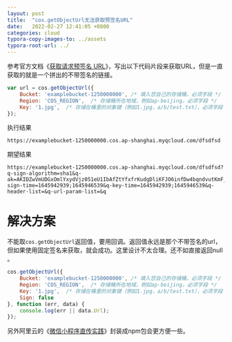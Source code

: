 ```yaml
---
layout: post
title:  "cos.getObjectUrl无法获取预签名URL"
date:   2022-02-27 12:41:05 +0800
categories: cloud
typora-copy-images-to: ../assets
typora-root-url: ../
---
```


参考官方文档《[获取请求预签名 URL][1]》，写出以下代码片段来获取URL，但是一直获取的就是一个拼出的不带签名的链接。
```js
var url = cos.getObjectUrl({
    Bucket: 'examplebucket-1250000000', /* 填入您自己的存储桶，必须字段 */
    Region: 'COS_REGION',  /* 存储桶所在地域，例如ap-beijing，必须字段 */
    Key: '1.jpg',  /* 存储在桶里的对象键（例如1.jpg，a/b/test.txt），必须字段 */
});
```
执行结果
```
https://examplebucket-1250000000.cos.ap-shanghai.myqcloud.com/dfsdfsd
```

期望结果
```
https://examplebucket-1250000000.cos.ap-shanghai.myqcloud.com/dfsdfsd?q-sign-algorithm=sha1&q-ak=AKIDZwVmUDGxOmlYxydVjz051eU1IbAfZtYfxfrKudgDliKFJO6infDw4bqndvutKmF_&q-sign-time=1645942939;1645946539&q-key-time=1645942939;1645946539&q-header-list=&q-url-param-list=&q
```

# 解决方案
不能取`cos.getObjectUrl`返回值，要用回调。返回值永远是那个不带签名的url，但如果使用固定签名来获取，就会成功。这里设计不太合理。还不如直接返回null 。
```js
cos.getObjectUrl({
    Bucket: 'examplebucket-1250000000', /* 填入您自己的存储桶，必须字段 */
    Region: 'COS_REGION',  /* 存储桶所在地域，例如ap-beijing，必须字段 */
    Key: '1.jpg',  /* 存储在桶里的对象键（例如1.jpg，a/b/test.txt），必须字段 */
    Sign: false
}, function (err, data) {
    console.log(err || data.Url);
});
```


另外阿里云的《[微信小程序直传实践][2]》封装成npm包会更方便一些。

[1]: https://cloud.tencent.com/document/product/436/36162
[2]: https://help.aliyun.com/document_detail/92883.html
